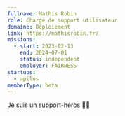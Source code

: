```yaml
---
fullname: Mathis Robin
role: Chargé de support utilisateur
domaine: Déploiement
link: https://mathisrobin.fr/
missions:
  - start: 2023-02-13
    end: 2024-07-01
    status: independent
    employer: FAIRNESS
startups:
  - apilos
memberType: beta
---
```


Je suis un support-héros 🦸‍♂️ 
